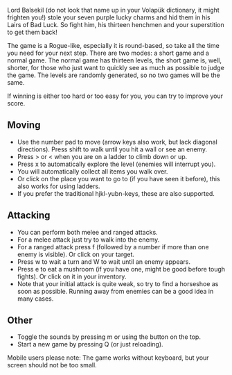 Lord Balsekil (do not look that name up in your Volapük dictionary, it might frighten you!) stole your seven purple lucky charms and hid them in his Lairs of Bad Luck. So fight him, his thirteen henchmen and your superstition to get them back!

The game is a Rogue-like, especially it is round-based, so take all the time you need for your next step. There are two modes: a short game and a normal game. The normal game has thirteen levels, the short game is, well, shorter, for those who just want to quickly see as much as possible to judge the game. The levels are randomly generated, so no two games will be the same.

If winning is either too hard or too easy for you, you can try to improve your score.

## Moving

* Use the number pad to move (arrow keys also work, but lack diagonal directions). Press shift to walk until you hit a wall or see an enemy.
* Press > or < when you are on a ladder to climb down or up.
* Press x to automatically explore the level (enemies will interrupt you).
* You will automatically collect all items you walk over.
* Or click on the place you want to go to (if you have seen it before), this also works for using ladders.
* If you prefer the traditional hjkl-yubn-keys, these are also supported.

## Attacking

* You can perform both melee and ranged attacks.
* For a melee attack just try to walk into the enemy.
* For a ranged attack press f (followed by a number if more than one enemy is visible). Or click on your target.
* Press w to wait a turn and W to wait until an enemy appears.
* Press e to eat a mushroom (if you have one, might be good before tough fights). Or click on it in your inventory.
* Note that your initial attack is quite weak, so try to find a horseshoe as soon as possible. Running away from enemies can be a good idea in many cases.

## Other

* Toggle the sounds by pressing m or using the button on the top.
* Start a new game by pressing Q (or just reloading).

Mobile users please note: The game works without keyboard, but your screen should not be too small.